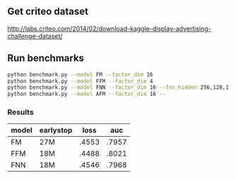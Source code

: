 ## Get criteo dataset

http://labs.criteo.com/2014/02/download-kaggle-display-advertising-challenge-dataset/


## Run benchmarks
```bash
python benchmark.py --model FM --factor_dim 16
python benchmark.py --model FFM --factor_dim 4
python benchmark.py --model FNN --factor_dim 16 --fnn_hidden 256,128,1
python benchmark.py --model AFM --factor_dim 16 --
```

### Results
| model | earlystop | loss  |  auc  |
|-------|-----------|-------|-------|
|  FM   |    27M    | .4553 | .7957 |
|  FFM  |    18M    | .4488 | .8021 |
|  FNN  |    18M    | .4546 | .7968 | 


